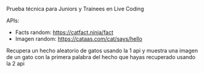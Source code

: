Prueba técnica para Juniors y Trainees en Live Coding

APIs:

- Facts random: https://catfact.ninja/fact
- Imagen random: https://cataas.com/cat/says/hello

Recupera un hecho aleatorio de gatos usando la 1 api y muestra una imagen de un gato con la primera palabra del hecho que hayas recuperado usando la 2 api